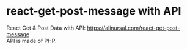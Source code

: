 # react-get-post-message with API
React Get &amp; Post Data with API: https://alinursal.com/react-get-post-message <br/>
API is made of PHP.
